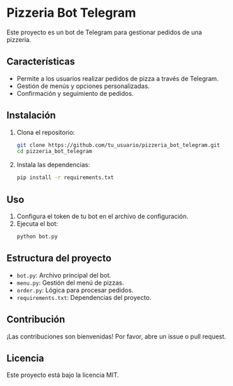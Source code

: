 # Pizzeria Bot Telegram

Este proyecto es un bot de Telegram para gestionar pedidos de una pizzería.

## Características

- Permite a los usuarios realizar pedidos de pizza a través de Telegram.
- Gestión de menús y opciones personalizadas.
- Confirmación y seguimiento de pedidos.

## Instalación

1. Clona el repositorio:
    ```bash
    git clone https://github.com/tu_usuario/pizzeria_bot_telegram.git
    cd pizzeria_bot_telegram
    ```
2. Instala las dependencias:
    ```bash
    pip install -r requirements.txt
    ```

## Uso

1. Configura el token de tu bot en el archivo de configuración.
2. Ejecuta el bot:
    ```bash
    python bot.py
    ```

## Estructura del proyecto

- `bot.py`: Archivo principal del bot.
- `menu.py`: Gestión del menú de pizzas.
- `order.py`: Lógica para procesar pedidos.
- `requirements.txt`: Dependencias del proyecto.

## Contribución

¡Las contribuciones son bienvenidas! Por favor, abre un issue o pull request.

## Licencia

Este proyecto está bajo la licencia MIT.